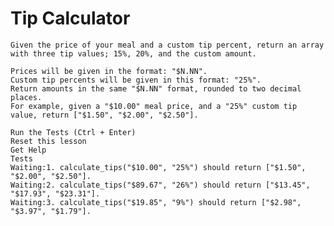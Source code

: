 # Tip Calculator
    Given the price of your meal and a custom tip percent, return an array with three tip values; 15%, 20%, and the custom amount.

    Prices will be given in the format: "$N.NN".
    Custom tip percents will be given in this format: "25%".
    Return amounts in the same "$N.NN" format, rounded to two decimal places.
    For example, given a "$10.00" meal price, and a "25%" custom tip value, return ["$1.50", "$2.00", "$2.50"].

    Run the Tests (Ctrl + Enter)
    Reset this lesson
    Get Help
    Tests
    Waiting:1. calculate_tips("$10.00", "25%") should return ["$1.50", "$2.00", "$2.50"].
    Waiting:2. calculate_tips("$89.67", "26%") should return ["$13.45", "$17.93", "$23.31"].
    Waiting:3. calculate_tips("$19.85", "9%") should return ["$2.98", "$3.97", "$1.79"].
